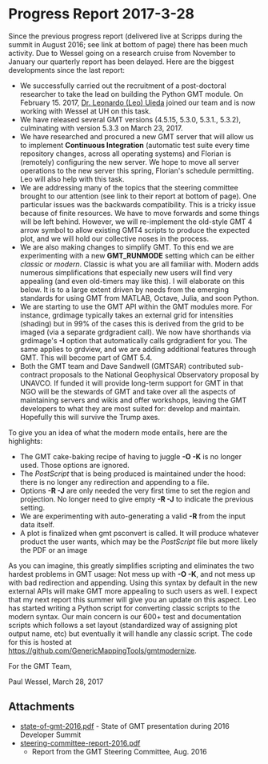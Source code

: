 # Progress Report 2017-3-28

Since the previous progress report (delivered live at Scripps during the summit in
August 2016; see link at bottom of page) there has been much activity.  Due to Wessel
going on a research cruise from November to January our quarterly report has been
delayed. Here are the biggest developments since the last report:

* We successfully carried out the recruitment of a post-doctoral researcher to take the
  lead on building the Python GMT module.  On February 15. 2017,
  [Dr. Leonardo (Leo) Uieda](http://www.leouieda.com) joined our team and is now working
  with Wessel at UH on this task.
* We have released several GMT versions (4.5.15, 5.3.0, 5.3.1., 5.3.2), culminating with
  version 5.3.3 on March 23, 2017.
* We have researched and procured a new GMT server that will allow us to implement
  **Continuous Integration** (automatic test suite every time repository changes, across
  all operating systems) and Florian is (remotely) configuring the new server.  We hope to
  move all server operations to the new server this spring, Florian's schedule permitting.
  Leo will also help with this task.
* We are addressing many of the topics that the steering committee brought to our
  attention (see link to their report at bottom of page).  One particular issues was the
  backwards compatibility.  This is a tricky issue because of finite resources.  We have
  to move forwards and some things will be left behind.  However, we will re-implement the
  old-style GMT 4 arrow symbol to allow existing GMT4 scripts to produce the expected
  plot, and we will hold our collective noses in the process.
* We are also making changes to simplify GMT.  To this end we are experimenting with a
  new **GMT_RUNMODE** setting which can be either *classic* or *modern*.  Classic is what
  you are all familiar with.  Modern adds numerous simplifications that especially new
  users will find very appealing (and even old-timers may like this).  I will elaborate on
  this below.  It is to a large extent driven by needs from the emerging standards for
  using GMT from MATLAB, Octave, Julia, and soon Python.
* We are starting to use the GMT API within the GMT modules more.  For instance,
  grdimage typically takes an external grid for intensities (shading) but in 99% of the
  cases this is derived from the grid to be imaged (via a separate grdgradient call).  We
  now have shorthands via grdimage's **-I** option that automatically calls grdgradient
  for you.  The same applies to grdview, and we are adding additional features through
  GMT.  This will become part of GMT 5.4.
* Both the GMT team and Dave Sandwell (GMTSAR) contributed sub-contract proposals to the
  National Geophysical Observatory proposal by UNAVCO.  If funded it will provide
  long-term support for GMT in that NGO will be the stewards of GMT and take over all the
  aspects of maintaining servers and wikis and offer workshops, leaving the GMT developers
  to what they are most suited for: develop and maintain.  Hopefully this will survive the
  Trump axes.

To give you an idea of what the modern mode entails, here are the highlights:

* The GMT cake-baking recipe of having to juggle **-O -K** is no longer used.  Those
  options are ignored.
* The *PostScript* that is being produced is maintained under the hood: there is no
  longer any redirection and appending to a file.
* Options **-R -J** are only needed the very first time to set the region and
  projection.  No longer need to give empty **-R -J** to indicate the previous setting.
* We are experimenting with auto-generating a valid **-R** from the input data itself.
* A plot is finalized when gmt psconvert is called.  It will produce whatever product
  the user wants, which may be the *PostScript* file but more likely the PDF or an image

As you can imagine, this greatly simplifies scripting and eliminates the two hardest
problems in GMT usage: Not mess up with **-O -K**, and not mess up with bad redirection
and appending.  Using this syntax by default in the new external APIs will make GMT more
appealing to such users as well. I expect that my next report this summer will give you
an update on this aspect.  Leo has started writing a Python script for converting
classic scripts to the modern syntax.  Our main concern is our 600+ test and
documentation scripts which follows a set layout (standardized way of assigning plot
output name, etc) but eventually it will handle any classic script.  The code for this
is hosted at https://github.com/GenericMappingTools/gmtmodernize.

For the GMT Team,

Paul Wessel, March 28, 2017

## Attachments

* [state-of-gmt-2016.pdf](../documents/state-of-gmt-2016.pdf) - State of GMT
  presentation during 2016 Developer Summit
* [steering-committee-report-2016.pdf](../documents/steering-committee-report-2016.pdf)
  - Report from the GMT Steering Committee, Aug. 2016
